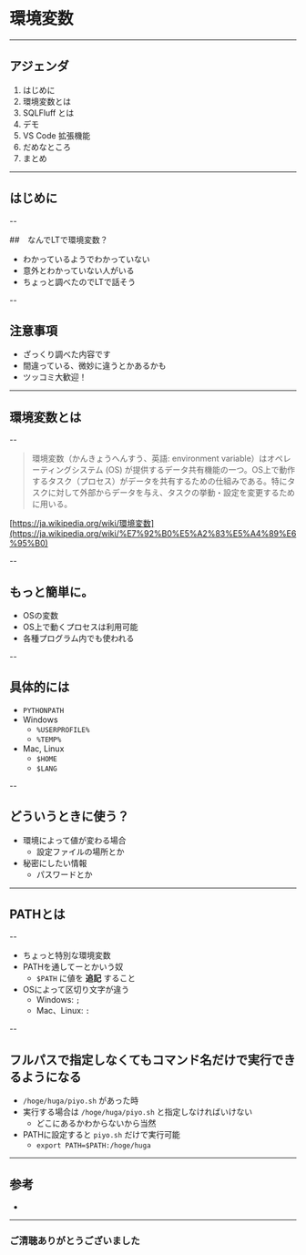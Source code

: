 <style type="text/css">
  .reveal h1,
  .reveal h2,
  .reveal h3,
  .reveal h4,
  .reveal h5,
  .reveal h6 {
    text-transform: none;
  }
</style>

# 環境変数

---

## アジェンダ

1. はじめに
2. 環境変数とは
3. SQLFluff とは
4. デモ
5. VS Code 拡張機能
6. だめなところ
7. まとめ

---

## はじめに

--

##　なんでLTで環境変数？
- わかっているようでわかっていない
- 意外とわかっていない人がいる
- ちょっと調べたのでLTで話そう

--

## 注意事項
- ざっくり調べた内容です
- 間違っている、微妙に違うとかあるかも
- ツッコミ大歓迎！

---

## 環境変数とは

--

> 環境変数（かんきょうへんすう、英語: environment variable）はオペレーティングシステム (OS) が提供するデータ共有機能の一つ。OS上で動作するタスク（プロセス）がデータを共有するための仕組みである。特にタスクに対して外部からデータを与え、タスクの挙動・設定を変更するために用いる。

[https://ja.wikipedia.org/wiki/環境変数](https://ja.wikipedia.org/wiki/%E7%92%B0%E5%A2%83%E5%A4%89%E6%95%B0)

--

## もっと簡単に。

- OSの変数
- OS上で動くプロセスは利用可能
- 各種プログラム内でも使われる

--

## 具体的には
- `PYTHONPATH`
- Windows
  - `%USERPROFILE%`
  - `%TEMP%`
- Mac, Linux
  - `$HOME`
  - `$LANG`

--

## どういうときに使う？

- 環境によって値が変わる場合
  - 設定ファイルの場所とか
- 秘密にしたい情報
  - パスワードとか

---

## PATHとは

--

- ちょっと特別な環境変数
- PATHを通してーとかいう奴
  - `$PATH` に値を **追記** すること
- OSによって区切り文字が違う
  - Windows: `;`
  - Mac、Linux: `:`

-- 

## フルパスで指定しなくてもコマンド名だけで実行できるようになる
- `/hoge/huga/piyo.sh` があった時
- 実行する場合は `/hoge/huga/piyo.sh` と指定しなければいけない
  - どこにあるかわからないから当然
- PATHに設定すると `piyo.sh` だけで実行可能
  - `export PATH=$PATH:/hoge/huga`

---

## 参考

- 

---

### ご清聴ありがとうございました
